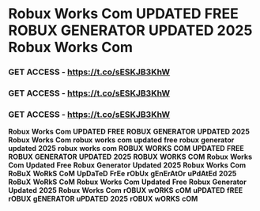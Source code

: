 # <strong>Robux</strong> <strong>Works</strong> <strong>Com</strong> <strong>UPDATED</strong> <strong>FREE</strong> <strong>ROBUX</strong> <strong>GENERATOR</strong> <strong>UPDATED</strong> <strong>2025</strong> <strong>Robux</strong> <strong>Works</strong> <strong>Com</strong>

### <strong>GET</strong> <strong>ACCESS</strong> <strong>-</strong> <strong>https://t.co/sESKJB3KhW</strong>

### <strong>GET</strong> <strong>ACCESS</strong> <strong>-</strong> <strong>https://t.co/sESKJB3KhW</strong>

### <strong>GET</strong> <strong>ACCESS</strong> <strong>-</strong> <strong>https://t.co/sESKJB3KhW</strong>

<strong>Robux</strong> <strong>Works</strong> <strong>Com</strong> <strong>UPDATED</strong> <strong>FREE</strong> <strong>ROBUX</strong> <strong>GENERATOR</strong> <strong>UPDATED</strong> <strong>2025</strong> <strong>Robux</strong> <strong>Works</strong> <strong>Com</strong> <strong>robux</strong> <strong>works</strong> <strong>com</strong> <strong>updated</strong> <strong>free</strong> <strong>robux</strong> <strong>generator</strong> <strong>updated</strong> <strong>2025</strong> <strong>robux</strong> <strong>works</strong> <strong>com</strong> <strong>ROBUX</strong> <strong>WORKS</strong> <strong>COM</strong> <strong>UPDATED</strong> <strong>FREE</strong> <strong>ROBUX</strong> <strong>GENERATOR</strong> <strong>UPDATED</strong> <strong>2025</strong> <strong>ROBUX</strong> <strong>WORKS</strong> <strong>COM</strong> <strong>Robux</strong> <strong>Works</strong> <strong>Com</strong> <strong>Updated</strong> <strong>Free</strong> <strong>Robux</strong> <strong>Generator</strong> <strong>Updated</strong> <strong>2025</strong> <strong>Robux</strong> <strong>Works</strong> <strong>Com</strong> <strong>RoBuX</strong> <strong>WoRkS</strong> <strong>CoM</strong> <strong>UpDaTeD</strong> <strong>FrEe</strong> <strong>rObUx</strong> <strong>gEnErAtOr</strong> <strong>uPdAtEd</strong> <strong>2025</strong> <strong>RoBuX</strong> <strong>WoRkS</strong> <strong>CoM</strong> <strong>Robux</strong> <strong>Works</strong> <strong>Com</strong> <strong>Updated</strong> <strong>Free</strong> <strong>Robux</strong> <strong>Generator</strong> <strong>Updated</strong> <strong>2025</strong> <strong>Robux</strong> <strong>Works</strong> <strong>Com</strong> <strong>rOBUX</strong> <strong>wORKS</strong> <strong>cOM</strong> <strong>uPDATED</strong> <strong>fREE</strong> <strong>rOBUX</strong> <strong>gENERATOR</strong> <strong>uPDATED</strong> <strong>2025</strong> <strong>rOBUX</strong> <strong>wORKS</strong> <strong>cOM</strong>